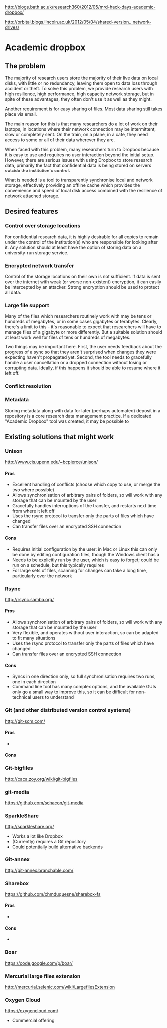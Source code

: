 http://blogs.bath.ac.uk/research360/2012/05/mrd-hack-days-academic-dropbox/

http://orbital.blogs.lincoln.ac.uk/2012/05/04/shared-version…network-drives/

# Academic dropbox

## The problem

The majority of research users store the majority of their live data on local disks, with little or no redundancy, leaving them open to data loss through accident or theft. To solve this problem, we provide research users with high resilience, high performance, high capacity network storage, but in spite of these advantages, they often don't use it as well as they might.

Another requirement is for easy sharing of files. Most data sharing still takes place via email.

The main reason for this is that many researchers do a lot of work on their laptops, in locations where their network connection may be intermittent, slow or completely sent. On the train, on a plane, in a cafe, they need access to some or all of their data wherever they are.

When faced with this problem, many researchers turn to Dropbox because it is easy to use and requires no user interaction beyond the initial setup. However, there are serious issues with using Dropbox to store research data, primarily the fact that confidential data is being stored on servers outside the institution's control.

What is needed is a tool to transparently synchronise local and network storage, effectively providing an offline cache which provides the convenience and speed of local disk access combined with the resilience of network attached storage.

## Desired features

### Control over storage locations

For confidential research data, it is highly desirable for all copies to remain under the control of the institution(s) who are responsible for looking after it. Any solution should at least have the option of storing data on a university-run storage service.

### Encrypted network transfer

Control of the storage locations on their own is not sufficient. If data is sent over the internet with weak (or worse non-existent) encryption, it can easily be intercepted by an attacker. Strong encryption should be used to protect all data.

### Large file support

Many of the files which researchers routinely work with may be tens or hundreds of megabytes, or in some cases gigabytes or terabytes. Clearly, there's a limit to this - it's reasonable to expect that researchers will have to manage files of a gigabyte or more differently. But a suitable solution should at least work well for files of tens or hundreds of megabytes.

Two things may be important here. First, the user needs feedback about the progress of a sync so that they aren't surprised when changes they were expecting haven't propagated yet. Second, the tool needs to gracefully handle a user cancellation or a dropped connection without losing or corrupting data. Ideally, if this happens it should be able to resume where it left off.

### Conflict resolution



### Metadata

Storing metadata along with data for later (perhaps automated) deposit in a repository is a core research data management practice. If a dedicated "Academic Dropbox" tool was created, it may be possible to 

## Existing solutions that might work

### Unison

http://www.cis.upenn.edu/~bcpierce/unison/

#### Pros

* Excellent handling of conflicts (choose which copy to use, or merge the two where possible)
* Allows synchronisation of arbitrary pairs of folders, so will work with any storage that can be mounted by the user
* Gracefully handles interruptions of the transfer, and restarts next time from where it left off
* Uses the rsync protocol to transfer only the parts of files which have changed
* Can transfer files over an encrypted SSH connection

#### Cons

* Requires initial configuration by the user: in Mac or Linux this can only be done by editing configuration files, though the Windows client has a 
* Needs to be explicitly run by the user, which is easy to forget; could be run on a schedule, but this typically requires
* For large sets of files, scanning for changes can take a long time, particularly over the network

### Rsync

http://rsync.samba.org/

#### Pros

* Allows synchronisation of arbitrary pairs of folders, so will work with any storage that can be mounted by the user
* Very flexible, and operates without user interaction, so can be adapted to fit many situations
* Uses the rsync protocol to transfer only the parts of files which have changed
* Can transfer files over an encrypted SSH connection

#### Cons

* Syncs in one direction only, so full synchronisation requires two runs, one in each direction
* Command line tool has many complex options, and the available GUIs only go a small way to improve this, so it can be difficult for non-technical users to understand

### Git (and other distributed version control systems)

http://git-scm.com/

#### Pros

* 

#### Cons



### Git-bigfiles

http://caca.zoy.org/wiki/git-bigfiles

### git-media

https://github.com/schacon/git-media

### SparkleShare

http://sparkleshare.org/

* Works a lot like Dropbox
* (Currently) requires a Git repository
* Could potentially build alternative backends

### Git-annex

http://git-annex.branchable.com/

### Sharebox

https://github.com/chmduquesne/sharebox-fs

#### Pros

*

#### Cons

* 

### Boar

https://code.google.com/p/boar/

### Mercurial large files extension

http://mercurial.selenic.com/wiki/LargefilesExtension

### Oxygen Cloud

https://oxygencloud.com/

* Commercial offering
